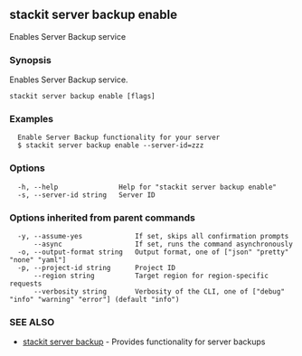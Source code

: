 ## stackit server backup enable

Enables Server Backup service

### Synopsis

Enables Server Backup service.

```
stackit server backup enable [flags]
```

### Examples

```
  Enable Server Backup functionality for your server
  $ stackit server backup enable --server-id=zzz
```

### Options

```
  -h, --help               Help for "stackit server backup enable"
  -s, --server-id string   Server ID
```

### Options inherited from parent commands

```
  -y, --assume-yes             If set, skips all confirmation prompts
      --async                  If set, runs the command asynchronously
  -o, --output-format string   Output format, one of ["json" "pretty" "none" "yaml"]
  -p, --project-id string      Project ID
      --region string          Target region for region-specific requests
      --verbosity string       Verbosity of the CLI, one of ["debug" "info" "warning" "error"] (default "info")
```

### SEE ALSO

* [stackit server backup](./stackit_server_backup.md)	 - Provides functionality for server backups

